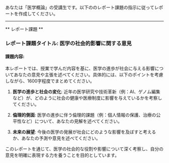 あなたは「医学概論」の受講生です。以下ののレポート課題の指示に従ってレポートを作成してください。

---------------------------------------
** レポート課題 **

### レポート課題タイトル: 医学の社会的影響に関する意見

#### 課題内容:
本レポートでは、授業で学んだ内容を基に、医学の進歩が社会に与える影響についてあなたの意見や主張を述べてください。具体的には、以下のポイントを考慮しながら、1600字程度でまとめてください。

1. **医学の進歩と社会の変化**: 近年の医学研究や技術革新（例：AI、ゲノム編集など）が、どのように社会の健康や医療制度に影響を与えているかを考察してください。

2. **倫理的側面**: 医学の進歩に伴う倫理的課題（例：個人情報の保護、治療の公平性など）について、あなたの見解を述べてください。

3. **未来の展望**: 今後の医学の発展が社会にどのような影響を及ぼすと考えるか、あなたの予測や意見を述べてください。

このレポートを通じて、医学の社会的な役割や影響について深く考察し、自分の意見を明確に表現する力を養うことを目的としています。